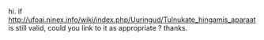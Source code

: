 hi. if
<http://ufoai.ninex.info/wiki/index.php/Uuringud/Tulnukate_hingamis_aparaat>
is still valid, could you link to it as appropriate ? thanks.